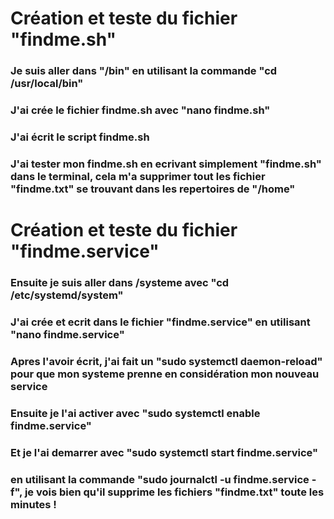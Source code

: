 # Création et teste du fichier "findme.sh"
### Je suis aller dans "/bin" en utilisant la commande "cd /usr/local/bin"
### J'ai crée le fichier findme.sh avec "nano findme.sh"
### J'ai écrit le script findme.sh
### J'ai tester mon findme.sh en ecrivant simplement "findme.sh" dans le terminal, cela m'a supprimer tout les fichier "findme.txt" se trouvant dans les repertoires de "/home"

# Création et teste du fichier "findme.service"
### Ensuite je suis aller dans /systeme avec "cd /etc/systemd/system"
### J'ai crée et ecrit dans le fichier "findme.service" en utilisant "nano findme.service"
### Apres l'avoir écrit, j'ai fait un "sudo systemctl daemon-reload" pour que mon systeme prenne en considération mon nouveau service
### Ensuite je l'ai activer avec "sudo systemctl enable findme.service"
### Et je l'ai demarrer avec "sudo systemctl start findme.service"
### en utilisant la commande "sudo journalctl -u findme.service -f", je vois bien qu'il supprime les fichiers "findme.txt" toute les minutes !

